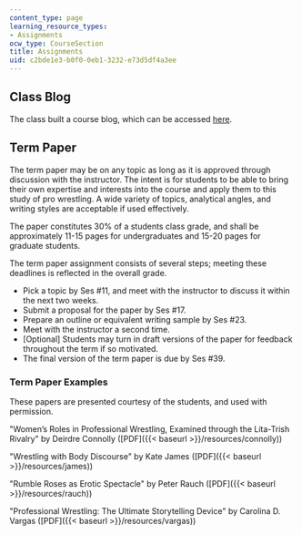 ```yaml
---
content_type: page
learning_resource_types:
- Assignments
ocw_type: CourseSection
title: Assignments
uid: c2bde1e3-b0f0-0eb1-3232-e73d5df4a3ee
---
```


Class Blog
----------

The class built a course blog, which can be accessed [here](http://mitcmsprowrestling.blogspot.com/).

Term Paper
----------

The term paper may be on any topic as long as it is approved through discussion with the instructor. The intent is for students to be able to bring their own expertise and interests into the course and apply them to this study of pro wrestling. A wide variety of topics, analytical angles, and writing styles are acceptable if used effectively.

The paper constitutes 30% of a students class grade, and shall be approximately 11-15 pages for undergraduates and 15-20 pages for graduate students.

The term paper assignment consists of several steps; meeting these deadlines is reflected in the overall grade.

*   Pick a topic by Ses #11, and meet with the instructor to discuss it within the next two weeks.
*   Submit a proposal for the paper by Ses #17.
*   Prepare an outline or equivalent writing sample by Ses #23.
*   Meet with the instructor a second time.
*   \[Optional\] Students may turn in draft versions of the paper for feedback throughout the term if so motivated.
*   The final version of the term paper is due by Ses #39.

### Term Paper Examples

These papers are presented courtesy of the students, and used with permission.

"Women’s Roles in Professional Wrestling, Examined through the Lita-Trish Rivalry" by Deirdre Connolly ([PDF]({{< baseurl >}}/resources/connolly))

"Wrestling with Body Discourse" by Kate James ([PDF]({{< baseurl >}}/resources/james))

"Rumble Roses as Erotic Spectacle" by Peter Rauch ([PDF]({{< baseurl >}}/resources/rauch))

"Professional Wrestling: The Ultimate Storytelling Device" by Carolina D. Vargas ([PDF]({{< baseurl >}}/resources/vargas))